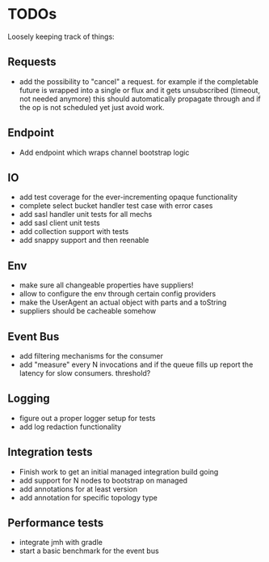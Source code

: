 # TODOs

Loosely keeping track of things:


## Requests

 - add the possibility to "cancel" a request. for example if the completable future is 
   wrapped into a single or flux and it gets unsubscribed (timeout, not needed anymore) this 
   should automatically propagate through and if the op is not scheduled yet just avoid work.

## Endpoint

 - Add endpoint which wraps channel bootstrap logic

## IO

 - add test coverage for the ever-incrementing opaque functionality
 - complete select bucket handler test case with error cases
 - add sasl handler unit tests for all mechs
 - add sasl client unit tests
 - add collection support with tests
 - add snappy support and then reenable

## Env
 
 - make sure all changeable properties have suppliers!
 - allow to configure the env through certain config providers
 - make the UserAgent an actual object with parts and a toString
 - suppliers should be cacheable somehow
 
## Event Bus

 - add filtering mechanisms for the consumer
 - add "measure" every N invocations and if the queue fills up report the 
   latency for slow consumers. threshold?
 
## Logging

 - figure out a proper logger setup for tests
 - add log redaction functionality
 
## Integration tests

 - Finish work to get an initial managed integration build going
 - add support for N nodes to bootstrap on managed
 - add annotations for at least version
 - add annotation for specific topology type
 
## Performance tests

 - integrate jmh with gradle
 - start a basic benchmark for the event bus